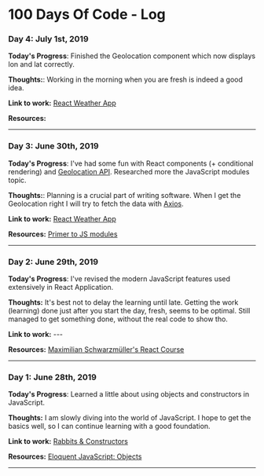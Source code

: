 # 100 Days Of Code - Log

### Day 4: July 1st, 2019

**Today's Progress**: Finished the Geolocation component which now displays lon and lat correctly.

**Thoughts:**: Working in the morning when you are fresh is indeed a good idea.

**Link to work:** [React Weather App](https://github.com/borowyalan/weather-app)

**Resources:** 

---

### Day 3: June 30th, 2019

**Today's Progress**: I've had some fun with React components (+ conditional rendering) and [Geolocation API](https://developer.mozilla.org/en-US/docs/Web/API/Geolocation_API). Researched more the JavaScript modules topic.

**Thoughts:**: Planning is a crucial part of writing software. When I get the Geolocation right I will try to fetch the data with [Axios](https://github.com/borowyalan/weather-app).

**Link to work:** [React Weather App](https://github.com/borowyalan/weather-app)

**Resources:** [Primer to JS modules](https://www.jvandemo.com/a-10-minute-primer-to-javascript-modules-module-formats-module-loaders-and-module-bundlers/)

---

### Day 2: June 29th, 2019

**Today's Progress**: I've revised the modern JavaScript features used extensively in React Application.

**Thoughts:** It's best not to delay the learning until late. Getting the work (learning) done just after you start the day, fresh, seems to be optimal. Still managed to get something done, without the real code to show tho. 

**Link to work:** ---

**Resources:** [Maximilian Schwarzmüller's React Course](https://www.udemy.com/react-the-complete-guide-incl-redux)

---

### Day 1: June 28th, 2019

**Today's Progress**: Learned a little about using objects and constructors in JavaScript.

**Thoughts:** I am slowly diving into the world of JavaScript. I hope to get the basics well, so I can continue learning with a good foundation.

**Link to work:** [Rabbits & Constructors](https://codepen.io/borowyalan/pen/VJyBxr?editors=1011)

**Resources:** [Eloquent JavaScript: Objects](https://eloquentjavascript.net/06_object.html)

---